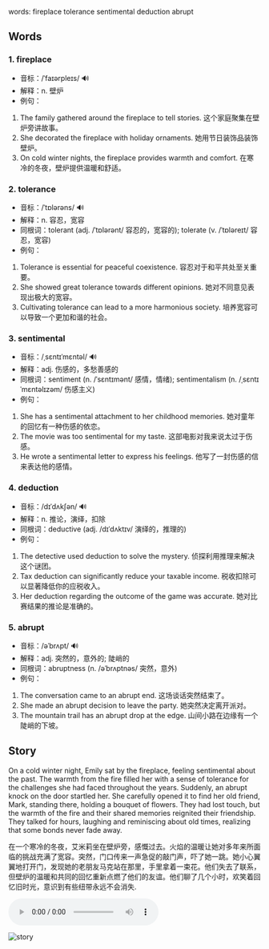 words: fireplace tolerance sentimental deduction abrupt

## Words
### 1. fireplace
- 音标：/ˈfaɪərpleɪs/ <span style="cursor: pointer;" onclick="document.getElementById('audio-player-1').play()">🔊</span>
  <audio id="audio-player-1" src="https:/files.dwong.top/words/fireplace.mp3" style="display:none;"></audio>
- 解释：n. 壁炉
- 例句：
1. The family gathered around the fireplace to tell stories. 这个家庭聚集在壁炉旁讲故事。
2. She decorated the fireplace with holiday ornaments. 她用节日装饰品装饰壁炉。
3. On cold winter nights, the fireplace provides warmth and comfort. 在寒冷的冬夜，壁炉提供温暖和舒适。

### 2. tolerance
- 音标：/ˈtɒlərəns/ <span style="cursor: pointer;" onclick="document.getElementById('audio-player-2').play()">🔊</span>
  <audio id="audio-player-2" src="https:/files.dwong.top/words/tolerance.mp3" style="display:none;"></audio>
- 解释：n. 容忍，宽容
- 同根词：tolerant (adj. /ˈtɒlərənt/ 容忍的，宽容的); tolerate (v. /ˈtɒləreɪt/ 容忍，宽容)
- 例句：
1. Tolerance is essential for peaceful coexistence. 容忍对于和平共处至关重要。
2. She showed great tolerance towards different opinions. 她对不同意见表现出极大的宽容。
3. Cultivating tolerance can lead to a more harmonious society. 培养宽容可以导致一个更加和谐的社会。

### 3. sentimental
- 音标：/ˌsɛntɪˈmɛntəl/ <span style="cursor: pointer;" onclick="document.getElementById('audio-player-3').play()">🔊</span>
  <audio id="audio-player-3" src="https:/files.dwong.top/words/sentimental.mp3" style="display:none;"></audio>
- 解释：adj. 伤感的，多愁善感的
- 同根词：sentiment (n. /ˈsɛntɪmənt/ 感情，情绪); sentimentalism (n. /ˌsɛntɪˈmɛntəlɪzəm/ 伤感主义)
- 例句：
1. She has a sentimental attachment to her childhood memories. 她对童年的回忆有一种伤感的依恋。
2. The movie was too sentimental for my taste. 这部电影对我来说太过于伤感。
3. He wrote a sentimental letter to express his feelings. 他写了一封伤感的信来表达他的感情。

### 4. deduction
- 音标：/dɪˈdʌkʃən/ <span style="cursor: pointer;" onclick="document.getElementById('audio-player-4').play()">🔊</span>
  <audio id="audio-player-4" src="https:/files.dwong.top/words/deduction.mp3" style="display:none;"></audio>
- 解释：n. 推论，演绎，扣除
- 同根词：deductive (adj. /dɪˈdʌktɪv/ 演绎的，推理的)
- 例句：
1. The detective used deduction to solve the mystery. 侦探利用推理来解决这个谜团。
2. Tax deduction can significantly reduce your taxable income. 税收扣除可以显著降低你的应税收入。
3. Her deduction regarding the outcome of the game was accurate. 她对比赛结果的推论是准确的。

### 5. abrupt
- 音标：/əˈbrʌpt/ <span style="cursor: pointer;" onclick="document.getElementById('audio-player-5').play()">🔊</span>
  <audio id="audio-player-5" src="https:/files.dwong.top/words/abrupt.mp3" style="display:none;"></audio>
- 解释：adj. 突然的，意外的; 陡峭的
- 同根词：abruptness (n. /əˈbrʌptnəs/ 突然，意外)
- 例句：
1. The conversation came to an abrupt end. 这场谈话突然结束了。
2. She made an abrupt decision to leave the party. 她突然决定离开派对。
3. The mountain trail has an abrupt drop at the edge. 山间小路在边缘有一个陡峭的下坡。

## Story
On a cold winter night, Emily sat by the fireplace, feeling sentimental about the past. The warmth from the fire filled her with a sense of tolerance for the challenges she had faced throughout the years. Suddenly, an abrupt knock on the door startled her. She carefully opened it to find her old friend, Mark, standing there, holding a bouquet of flowers. They had lost touch, but the warmth of the fire and their shared memories reignited their friendship. They talked for hours, laughing and reminiscing about old times, realizing that some bonds never fade away.

在一个寒冷的冬夜，艾米莉坐在壁炉旁，感慨过去。火焰的温暖让她对多年来所面临的挑战充满了宽容。突然，门口传来一声急促的敲门声，吓了她一跳。她小心翼翼地打开门，发现她的老朋友马克站在那里，手里拿着一束花。他们失去了联系，但壁炉的温暖和共同的回忆重新点燃了他们的友谊。他们聊了几个小时，欢笑着回忆旧时光，意识到有些纽带永远不会消失.


<audio controls>
  <source src="https:/files.dwong.top/story/83797e5ed0748887c771ffaabc79ca5f.mp3" type="audio/mpeg">
  你的浏览器不支持音频元素。
</audio>
    

![story](https:/files.dwong.top/image/83797e5ed0748887c771ffaabc79ca5f.png)


